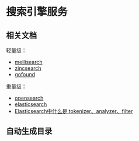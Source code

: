 # 搜索引擎服务

## 相关文档

轻量级：
- [meilisearch](https://www.meilisearch.com/)
- [zincsearch](https://zincsearch-docs.zinc.dev/)
- [gofound](https://gitee.com/tompeppa/gofound)

重量级：
- [opensearch](https://www.opensearch.org/)
- [elasticsearch](https://www.elastic.co/cn/elasticsearch/)
- [Elasticsearch中什么是 tokenizer、analyzer、filter](https://www.cnblogs.com/a-du/p/16272901.html)

## 自动生成目录

<AutoBuilderNavigation></AutoBuilderNavigation>
